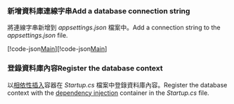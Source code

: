 <a name="cs"></a>
### <a name="add-a-database-connection-string"></a><span data-ttu-id="06966-101">新增資料庫連線字串</span><span class="sxs-lookup"><span data-stu-id="06966-101">Add a database connection string</span></span>

<span data-ttu-id="06966-102">將連線字串新增到 *appsettings.json* 檔案中。</span><span class="sxs-lookup"><span data-stu-id="06966-102">Add a connection string to the *appsettings.json* file.</span></span>

<span data-ttu-id="06966-103">[!code-json[Main](../../tutorials/razor-pages/razor-pages-start/sample/RazorPagesMovie/appsettings_SQLite.json?highlight=8-10)]</span><span class="sxs-lookup"><span data-stu-id="06966-103">[!code-json[Main](../../tutorials/razor-pages/razor-pages-start/sample/RazorPagesMovie/appsettings_SQLite.json?highlight=8-10)]</span></span>

<a name="reg"></a>
###  <a name="register-the-database-context"></a><span data-ttu-id="06966-104">登錄資料庫內容</span><span class="sxs-lookup"><span data-stu-id="06966-104">Register the database context</span></span>

<span data-ttu-id="06966-105">以[相依性插入](xref:fundamentals/dependency-injection)容器在 *Startup.cs* 檔案中登錄資料庫內容。</span><span class="sxs-lookup"><span data-stu-id="06966-105">Register the database context with the [dependency injection](xref:fundamentals/dependency-injection) container in the *Startup.cs* file.</span></span>